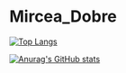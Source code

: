 # Mircea_Dobre

[![Top Langs](https://github-readme-stats.vercel.app/api/top-langs/?username=General-Dracula&layout=compact)](https://github.com/anuraghazra/github-readme-stats)

[![Anurag's GitHub stats](https://github-readme-stats.vercel.app/api?username=General-Dracula)](https://github.com/anuraghazra/github-readme-stats)
